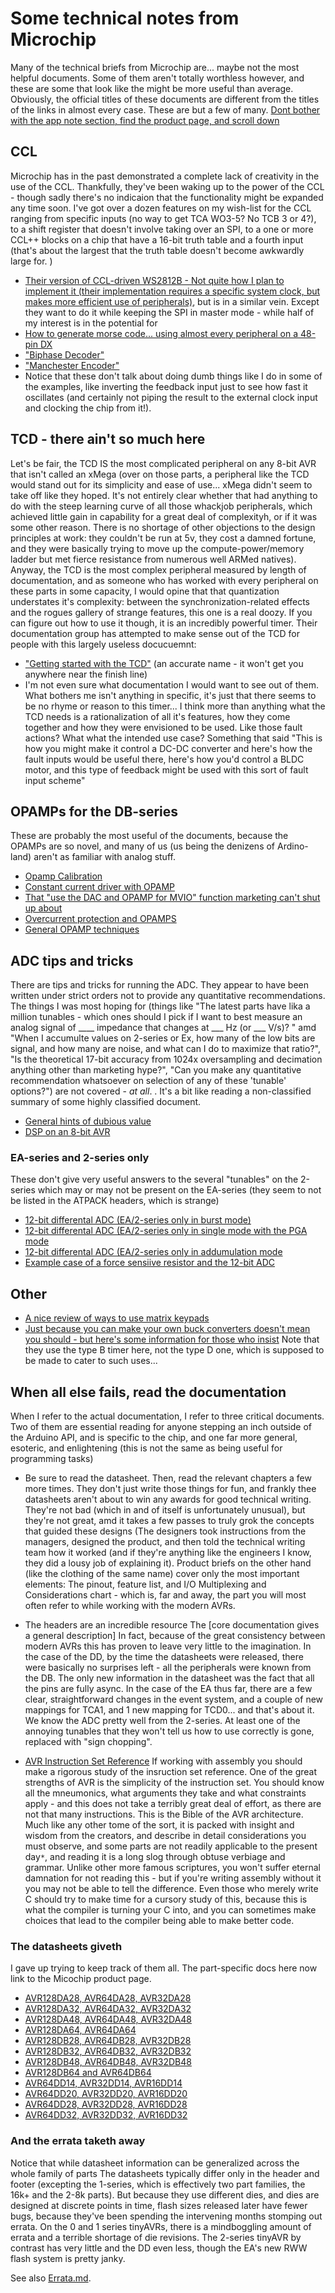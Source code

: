 # Some technical notes from Microchip
Many of the technical briefs from Microchip are... maybe not the most helpful documents. Some of them aren't totally worthless however, and these are some that look like the might be more useful than average.  Obviously, the official titles of these documents are different from the titles of the links in almost every case. These are but a few of many. [Dont bother with the app note section, find the product page, and scroll down](https://www.microchip.com/)

## CCL
Microchip has in the past demonstrated a complete lack of creativity in the use of the CCL. Thankfully, they've been waking up to the power of the CCL - though sadly there's no indicaion that the functionality might be expanded any time soon. I've got over a dozen features on my wish-list for the CCL ranging from specific inputs (no way to get TCA WO3-5? No TCB 3 or 4?), to a shift register that doesn't involve taking over an SPI, to a one or more CCL++ blocks on a chip that have a 16-bit truth table and a fourth input (that's about the largest that the truth table doesn't become awkwardly large for. )
* [Their version of CCL-driven WS2812B - Not quite how I plan to implement it (their implementation requires a specific system clock, but makes more efficient use of peripherals)](https://github.com/microchip-pic-avr-examples/avr128da48-cnano-ws2812-mplab-mcc), but is in a similar vein. Except they want to do it while keeping the SPI in master mode - while half of my interest is in the potential for
* [How to generate morse code... using almost every peripheral on a 48-pin DX](https://github.com/microchip-pic-avr-examples/avr128da48-cnano-sos-training-mcc)
* ["Biphase Decoder"](https://github.com/microchip-pic-avr-examples/avr128da48-cnano-biphase-mplab-mcc/tree/master/Biphase_Decoder)
* ["Manchester Encoder"](https://github.com/microchip-pic-avr-examples/avr128da48-cnano-manchester-mplab-mcc/tree/master/Manchester_Encoder)
* Notice that these don't talk about doing dumb things like I do in some of the examples, like inverting the feedback input just to see how fast it oscillates (and certainly not piping the result to the external clock input and clocking the chip from it!).

## TCD - there ain't so much here
Let's be fair, the TCD IS the most complicated peripheral on any 8-bit AVR that isn't called an xMega (over on those parts, a peripheral like the TCD would stand out for its simplicity and ease of use... xMega didn't seem to take off like they hoped. It's not entirely clear whether that had anything to do with the steep learning curve of all those whackjob peripherals, which achieved little gain in capability for a great deal of complexityh, or if it was some other reason. There is no shortage of other objections to the design principles at work: they couldn't be run at 5v, they cost a damned fortune, and they were basically trying to move up the compute-power/memory ladder but met fierce resistance from numerous well ARMed natives). Anyway, the TCD is the most complex peripheral measured by length of documentation, and as someone who has worked with every peripheral on these parts in some capacity, I would opine that that quantization understates it's complexity: between the synchronization-related effects and the rogues gallery of strange features, this one is a real doozy. If you can figure out how to use it though, it is an incredibly powerful timer.  Their documentation group has attempted to make sense out of the TCD for people with this largely useless docucuemnt:
* ["Getting started with the TCD"](https://ww1.microchip.com/downloads/en/Appnotes/TB3212-Getting-Started-with-TCD-DS90003212.pdf) (an accurate name - it won't get you anywhere near the finish line)
* I'm not even sure what documentation I would want to see out of them. What bothers me isn't anything in specific, it's just that there seems to be no rhyme or reason to this timer... I think more than anything what the TCD needs is a rationalization of all it's features, how they come together and how they were envisioned to be used. Like those fault actions? What what the intended use case? Something that said "This is how you might make it control a DC-DC converter and here's how the fault inputs would be useful there, here's how you'd control a BLDC motor, and this type of feedback might be used with this sort of fault input scheme"

## OPAMPs for the DB-series
These are probably the most useful of the documents, because the OPAMPs are so novel, and many of us (us being the denizens of Ardino-land) aren't as familiar with analog stuff.
* [Opamp Calibration](https://ww1.microchip.com/downloads/en/Appnotes/GainOffsetCalib-AnalogSignalCond-OPAMP-Periph-DS00003633A.pdf)
* [Constant current driver with OPAMP](https://ww1.microchip.com/downloads/en/Appnotes/ConstCurr-Driver-AnalogSignalCond-OPAMP-Periph-DS00003632A.pdf)
* [That "use the DAC and OPAMP for MVIO" function marketing can't shut up about](https://ww1.microchip.com/downloads/en/Appnotes/Using-Int-OPAMP-Regulated-PowerSup-MVIO-DS00003636A.pdf)
* [Overcurrent protection and OPAMPS](https://ww1.microchip.com/downloads/en/Appnotes/AN3860-OverCurrProt-using-int-OPAMPs-on-AVRDB-DS00003860.pdf)
* [General OPAMP techniques](https://ww1.microchip.com/downloads/aemDocuments/documents/MCT08/ApplicationNotes/ApplicationNotes/Maximizing-the-Signal-Embedded-Operational-Amplifiers-90003110A.pdf)

## ADC tips and tricks
There are tips and tricks for running the ADC. They appear to have been written under strict orders not to provide any quantitative recommendations. The things I was most hoping for (things like "The latest parts have lika a million tunables - which ones should I pick if I want to best measure an analog signal of ____ impedance that changes at ___ Hz (or ___ V/s)? " amd "When I accumulte values on 2-series or Ex, how many of the low bits are signal, and how many are noise, and what can I do to maximize that ratio?", "Is the theoretical 17-bit accuracy from 1024x oversampling and decimation anything other than marketing hype?", "Can you make any quantitative recommendation whatsoever on selection of any of these 'tunable' options?") are not covered - *at all*. . It's a bit like reading a non-classified summary of some highly classified document.
* [General hints of dubious value](https://ww1.microchip.com/downloads/aemDocuments/documents/MCU08/ApplicationNotes/ApplicationNotes/Max-Signal-Properly-TipsTrick-Acq-Analog-Signals-DS00004225.pdf)
* [DSP on an 8-bit AVR](https://ww1.microchip.com/downloads/en/Appnotes/Digital-Signal-Proc-Perform-AVR8Core-DS00002701B.pdf)

### EA-series and 2-series only
These don't give very useful answers to the several "tunables" on the 2-series which may or may not be present on the EA-series (they seem to not be listed in the ATPACK headers, which is strange)
* [12-bit differental ADC (EA/2-series only in burst mode)](https://ww1.microchip.com/downloads/en/Appnotes/TB3254-How-to-Use-the-12-Bit-Differential-ADC-Burst-Accumulation-Mode-DS90003254A.pdf)
* [12-bit differental ADC (EA/2-series only in single mode with the PGA mode](https://ww1.microchip.com/downloads/en/Appnotes/TB3256-How-to-Use-the-12-Bit-Differential-ADC-with-PGA-in-Single-Mode-DS90003256A.pdf)
* [12-bit differental ADC (EA/2-series only in addumulation mode](https://ww1.microchip.com/downloads/en/Appnotes/TB3257-How-to-Use-the-12-Bit-Differential-ADC-in-Series-Accumulation-Mode-DS90003257A.pdf)
* [Example case of a force sensiive resistor and the 12-bit ADC](https://ww1.microchip.com/downloads/en/Appnotes/AN3408-How-to-Use-Force-Sensitive-Resistor-with-12-bit-ADC-DS00003408A.pdf)

## Other
* [A nice review of ways to use matrix keypads](https://ww1.microchip.com/downloads/en/Appnotes/00003407A.pdf)
* [Just because you can make your own buck converters doesn't mean you should - but here's some information for those who insist](https://ww1.microchip.com/downloads/en/Appnotes/Buck-ConvDesign-Feedback-Ctrl-Using-CIP-DS00003725A.pdf) Note that they use the type B timer here, not the type D one, which is supposed to be made to cater to such uses...

## When all else fails, read the documentation
When I refer to the actual documentation, I refer to three critical documents. Two of them are essential reading for anyone stepping an inch outside of the Arduino API, and is specific to the chip, and one far more general, esoteric, and enlightening (this is not the same as being useful for programming tasks)

* Be sure to read the datasheet. Then, read the relevant chapters a few more times. They don't just write those things for fun, and frankly thee datasheets aren't about to win any awards for good technical writing. They're not bad (which in and of itself is unfortunately unusual), but they're not great, amd it takes a few passes to truly grok the concepts that guided these designs (The designers took instructions from the managers, designed the product, and then told the technical writing team how it worked (and if they're anything like the engineers I know, they did a lousy job of explaining it). Product briefs on the other hand (like the clothing of the same name) cover only the most important elements: The pinout, feature list, and I/O Multiplexing and Considerations chart - which is, far and away, the part you will most often refer to while working with the modern AVRs.

* The headers are an incredible resource
The [core documentation gives a general description]
In fact, because of the great consistency between modern AVRs this has proven to leave very little to the imagination. In the case of the DD, by the time the datasheets were released, there were basically no surprises left - all the peripherals were known from the DB. The only new information in the datasheet was the fact that all the pins are fully async. In the case of the EA thus far, there are a few clear, straightforward changes in the event system, and a couple of new mappings for TCA1, and 1 new mapping for TCD0... and that's about it. We know the ADC pretty well from the 2-series. At least one of the annoying tunables that they won't tell us how to use correctly is gone, replaced with "sign chopping".

* [AVR Instruction Set Reference](https://ww1.microchip.com/downloads/en/DeviceDoc/AVR-InstructionSet-Manual-DS40002198.pdf)
If working with assembly you should make a rigorous study of the insruction set reference. One of the great strengths of AVR is the simplicity of the instruction set. You should know all the mneumonics, what arguments they take and what constraints apply - and this does not take a terribly great deal of effort, as there are not that many instructions. This is the Bible of the AVR architecture. Much like any other tome of the sort, it is packed with insight and wisdom from the creators, and describe in detail considerations you must observe, and some parts are not readily applicable to the present day`*`, and reading it is a long slog through obtuse verbiage and grammar. Unlike other more famous scriptures, you won't suffer eternal damnation for not reading this - but if you're writing assembly without it you may not be able to tell the difference. Even those who merely write C should try to make time for a cursory study of this, because this is what the compiler is turning your C into, and you can sometimes make choices that lead to the compiler being able to make better code.

### The datasheets giveth
I gave up trying to keep track of them all. The part-specific docs here now link to the Micochip product page.
* [AVR128DA28, AVR64DA28, AVR32DA28](https://github.com/SpenceKonde/DxCore/blob/master/megaavr/extras/DA28.md)
* [AVR128DA32, AVR64DA32, AVR32DA32](https://github.com/SpenceKonde/DxCore/blob/master/megaavr/extras/DA32.md)
* [AVR128DA48, AVR64DA48, AVR32DA48](https://github.com/SpenceKonde/DxCore/blob/master/megaavr/extras/DA48.md)
* [AVR128DA64, AVR64DA64](https://github.com/SpenceKonde/DxCore/blob/master/megaavr/extras/DA64.md)
* [AVR128DB28, AVR64DB28, AVR32DB28](https://github.com/SpenceKonde/DxCore/blob/master/megaavr/extras/DB28.md)
* [AVR128DB32, AVR64DB32, AVR32DB32](https://github.com/SpenceKonde/DxCore/blob/master/megaavr/extras/DB32.md)
* [AVR128DB48, AVR64DB48, AVR32DB48](https://github.com/SpenceKonde/DxCore/blob/master/megaavr/extras/DB48.md)
* [AVR128DB64 and AVR64DB64](https://github.com/SpenceKonde/DxCore/blob/master/megaavr/extras/DB64.md)
* [AVR64DD14, AVR32DD14, AVR16DD14](https://github.com/SpenceKonde/DxCore/blob/master/megaavr/extras/DD14.md)
* [AVR64DD20, AVR32DD20, AVR16DD20](https://github.com/SpenceKonde/DxCore/blob/master/megaavr/extras/DD20.md)
* [AVR64DD28, AVR32DD28, AVR16DD28](https://github.com/SpenceKonde/DxCore/blob/master/megaavr/extras/DD28.md)
* [AVR64DD32, AVR32DD32, AVR16DD32](https://github.com/SpenceKonde/DxCore/blob/master/megaavr/extras/DD32.md)

### And the errata taketh away
Notice that while datasheet information can be generalized across the whole family of parts The datasheets typically differ only in the header and footer (excepting the 1-series, which is effectively two part families, the 16k+ and the 2-8k parts). But because they use different dies, and dies are designed at discrete points in time, flash sizes released later have fewer bugs, because they've been spending the intervening months stomping out errata. On the 0 and 1 series tinyAVRs, there is a mindboggling amount of errata and a terrible shortage of die revisions. The 2-series tinyAVR by contrast has very little and the DD even less, though the EA's new RWW flash system is pretty janky.

See also [Errata.md](Errata.md).
